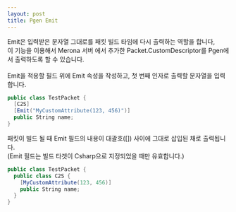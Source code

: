 ```yaml
---
layout: post
title: Pgen Emit
---
```


Emit은 입력받은 문자열 그대로를 패킷 빌드 타임에 다시 출력하는 역할을 합니다,<br>
이 기능을 이용해서 Merona 서버 에서 추가한 Packet.CustomDescriptor를 Pgen에서 출력하도록 할 수 있습니다.
<br><br>
Emit을 적용할 필드 위에 Emit 속성을 작성하고, 첫 번째 인자로 출력할 문자열을 입력합니다.

```c#
public class TestPacket {
  [C2S]
  [Emit("MyCustomAttribute(123, 456)")]
  public String name;
}
```

패킷이 빌드 될 때 Emit 필드의 내용이 대괄호([]) 사이에 그대로 삽입된 채로 출력됩니다.<br>
(Emit 필드는 빌드 타겟이 Csharp으로 지정되었을 때만 유효합니다.)

```c#
public class TestPacket {
  public class C2S {
    [MyCustomAttribute(123, 456)]
    public String name;
  }
}
```
